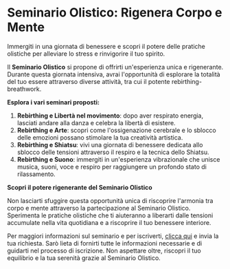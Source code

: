 # Seminario Olistico: Rigenera Corpo e Mente

Immergiti in una giornata di benessere e scopri il potere delle pratiche olistiche per alleviare lo stress e rinvigorire il tuo spirito.

Il **Seminario Olistico** si propone di offrirti un'esperienza unica e rigenerante. Durante questa giornata intensiva, avrai l'opportunità di esplorare la totalità del tuo essere attraverso diverse attività, tra cui il potente rebirthing-breathwork.

**Esplora i vari seminari proposti:**

1. **Rebirthing e Libertà nel movimento**: dopo aver respirato energia, lasciati andare alla danza e celebra la libertà di esistere.
2. **Rebirthing e Arte**: scopri come l'ossigenazione cerebrale e lo sblocco delle emozioni possano stimolare la tua creatività artistica.
3. **Rebirthing e Shiatsu**: vivi una giornata di benessere dedicata allo sblocco delle tensioni attraverso il respiro e la tecnica dello Shiatsu.
4. **Rebirthing e Suono**: immergiti in un'esperienza vibrazionale che unisce musica, suoni, voce e respiro per raggiungere un profondo stato di rilassamento.

**Scopri il potere rigenerante del Seminario Olistico**

Non lasciarti sfuggire questa opportunità unica di riscoprire l'armonia tra corpo e mente attraverso la partecipazione al Seminario Olistico. Sperimenta le pratiche olistiche che ti aiuteranno a liberarti dalle tensioni accumulate nella vita quotidiana e a riscoprire il tuo benessere interiore.

Per maggiori informazioni sul seminario e per iscriverti, [clicca qui](../contatto) e invia la tua richiesta. Sarò lieta di fornirti tutte le informazioni necessarie e di guidarti nel processo di iscrizione. Non aspettare oltre, riscopri il tuo equilibrio e la tua serenità grazie al Seminario Olistico.
